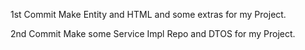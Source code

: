 1st Commit Make Entity and HTML and some extras for my Project.

2nd Commit Make some Service Impl Repo and DTOS for my Project.
